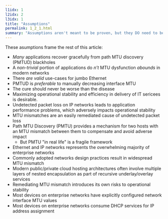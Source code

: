 ```yaml
---
l1idx: 1
l2idx: 2
l3idx: 1
title: "Assumptions"
permalink: 1_2_1.html
summary: "Assumptions aren't meant to be proven, but they DO need to be stated."
---
```


These asumptions frame the rest of this article:

- _Many_  applications recover gracefully from path MTU discovery \(PMTUD\) blackholes
- A  _non\-trivial_  portion of applications do _n’t_  MTU dysfunction  _abounds_  in modern networks
- There  _are_   _valid_  use\-cases for jumbo Ethernet
- PMTUD is  _preferable_  to manually decreasing interface MTU
- The cure should never be worse than the disease
- Maximizing operational stability and efficiency in delivery of IT sericees is desirable.
- Undetected packet loss on IP networks leads to application performance problems, which adversely impacts operational stability
- MTU mismatches are an easily remediated cause of undetected packet loss
- Path MTU Discovery (PMTU) provides a mechanism for two hosts with an MTU mismatch between them to compensate and avoid adverse impact
  - But PMTU "in real life" is a fragile framework
- Ethernet and IP networks represents the overwhelming majority of enterprise networks
- Commonly adopted networks design practices result in widespread MTU mismatch
- Modern public/private cloud hosting architectures often involve multiple layers of nested encapsulation as part of recursive underlay/overlay services
- Remediating MTU mismatch introduces its own risks to operational stability
- Most devices on enterprise networks have explicitly configured network interface MTU values
- Most devices on enterprise networks consume DHCP services for IP address assignment
